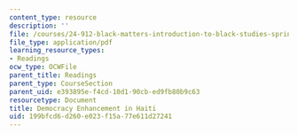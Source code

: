 ```yaml
---
content_type: resource
description: ''
file: /courses/24-912-black-matters-introduction-to-black-studies-spring-2017/199bfcd6d260e023f15a77e611d27241_MIT24_912s17_haiti.pdf
file_type: application/pdf
learning_resource_types:
- Readings
ocw_type: OCWFile
parent_title: Readings
parent_type: CourseSection
parent_uid: e393895e-f4cd-10d1-90cb-ed9fb80b9c63
resourcetype: Document
title: Democracy Enhancement in Haiti
uid: 199bfcd6-d260-e023-f15a-77e611d27241
---
```

